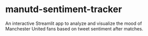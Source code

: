 # manutd-sentiment-tracker
An interactive Streamlit app to analyze and visualize the mood of Manchester United fans based on tweet sentiment after matches.
